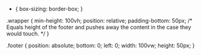 * {
  box-sizing: border-box;
}

.wrapper {
  min-height: 100vh;
  position: relative;
  padding-bottom: 50px; /* Equals height of the footer and pushes away the content in the case they would touch. */
}

.footer {
  position: absolute;
  bottom: 0;
  left: 0;
  width: 100vw;
  height: 50px;
}